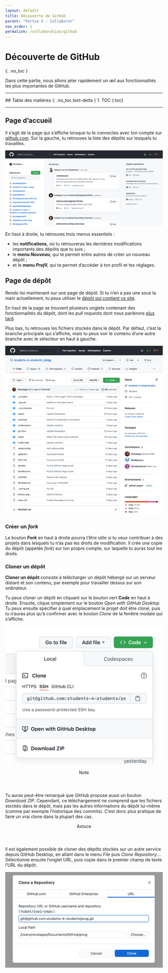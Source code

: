 ```yaml
---
layout: default
title: Découverte de GitHub
parent: "Partie 5 : Collaborer"
nav_order: 1
permalink: /collaboration/github
---
```


# Découverte de GitHub
{: .no_toc }

Dans cette partie, nous allons jeter rapidement un œil aux fonctionnalités les plus importantes de GitHub.

<hr>
## Table des matières
{: .no_toc.text-delta }
1. TOC
{:toc}
<hr>

## Page d’accueil
Il s’agit de la page qui s’affiche lorsque tu te connectes avec ton compte sur <a href="https://github.com" target="_blank">github.com</a>. Sur la gauche, tu retrouves la liste des dépôts sur lesquels tu travailles.

![Page d’accueil de GitHub](../assets/gh-home.png)

En haut à droite, tu retrouves trois menus essentiels :

* les **notifications**, où tu retrouveras les dernières modifications importants des dépôts que tu suis ;
* le **menu *Nouveau***, qui te permet entre autres de créer un nouveau dépôt ;
* et le **menu *Profil***, qui te permet d’accéder à ton profil et tes réglages.

## Page de dépôt
Rends-toi maintenant sur une page de dépôt. Si tu n’en a pas une sous la main actuellement, tu peux utiliser le <a href="https://github.com/students-4-students/prog" target="_blank">dépôt qui contient ce site</a>.

En haut de la page se trouvent plusieurs onglets contenant des fonctionnalités du dépôt, dont les *pull requests* dont nous parlerons [plus tard](pull-request).

Plus bas, tu retrouves les fichiers stockés dans le dépôt. Par défaut, c’est la branche principale qui s’affiche, mais tu peux voir le contenu d’une autre branche avec le sélecteur en haut à gauche.

![Page de dépôt de GitHub](../assets/gh-repo.png)

### Créer un *fork*
Le bouton ***Fork*** en haut à droite pourra t’être utile si tu veux contribuer à des projets dans lesquels tu n’as pas les droits de modification. Il crée une copie du dépôt (appelée *fork*) sur ton propre compte, sur laquelle tu auras tout les droits.

### Cloner un dépôt
**Cloner un dépôt** consiste à télécharger un dépôt hébergé sur un serveur distant et son contenu, par exemple pour travailler dessus sur son ordinateur.

Tu peux cloner un dépôt en cliquant sur le bouton vert **Code** en haut à droite. Ensuite, clique simplement sur le bouton *Open with GitHub Desktop*. Tu peux ensuite spécifier à quel emplacement le projet doit être cloné, puis tu n’auras plus qu’à confirmer avec le bouton *Clone* de la fenêtre modale qui s’affiche.

![Bouton de téléchargement de GitHub](../assets/gh-clone.png)

<div class="note">
  <header>Note</header>
  <p>Tu auras peut-être remarqué que GitHub propose aussi un bouton <em>Download ZIP</em>. Cependant, ce téléchargement ne comprend que les fichiers stockés dans le dépôt, mais pas les autres informations du dépôt lui-même (comme par exemple l’historique des commits). C’est donc plus pratique de faire un vrai clone dans la plupart des cas.</p>
</div>

<div class="tip">
  <header>Astuce</header>

  <p>Il est également possible de cloner des dépôts stockés sur un autre service depuis GitHub Desktop, en allant dans le menu <em>File</em> puis <em>Clone Repository…</em>. Sélectionne ensuite l’onglet <em>URL</em>, puis copie dans le premier champ de texte l’URL du dépôt.</p>

  <img src="../assets/ghd-clone.png" alt="Fenêtre Clone a Repository de GitHub Desktop">
</div>
